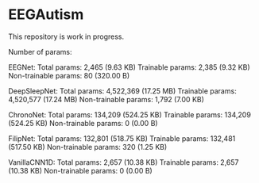 # EEGAutism

This repository is work in progress.

Number of params:

EEGNet:
 Total params: 2,465 (9.63 KB)
 Trainable params: 2,385 (9.32 KB)
 Non-trainable params: 80 (320.00 B)

DeepSleepNet:
Total params: 4,522,369 (17.25 MB)
Trainable params: 4,520,577 (17.24 MB)
Non-trainable params: 1,792 (7.00 KB)

ChronoNet:
Total params: 134,209 (524.25 KB)
Trainable params: 134,209 (524.25 KB)
Non-trainable params: 0 (0.00 B)

FilipNet:
Total params: 132,801 (518.75 KB)
Trainable params: 132,481 (517.50 KB)
Non-trainable params: 320 (1.25 KB)

VanillaCNN1D:
Total params: 2,657 (10.38 KB)
Trainable params: 2,657 (10.38 KB)
Non-trainable params: 0 (0.00 B)
